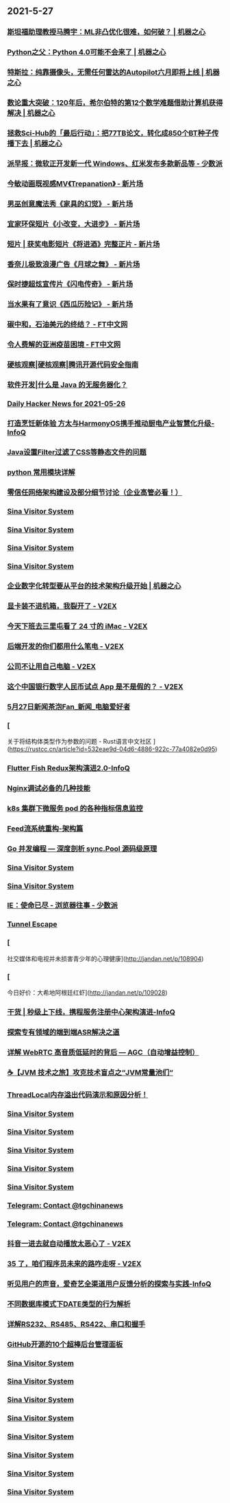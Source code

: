 
## 2021-5-27

### [斯坦福助理教授马腾宇：ML非凸优化很难，如何破？ | 机器之心](https://www.jiqizhixin.com/articles/2021-05-27-5)

### [Python之父：Python 4.0可能不会来了 | 机器之心](https://www.jiqizhixin.com/articles/2021-05-27-4)

### [特斯拉：纯靠摄像头，无需任何雷达的Autopilot六月即将上线 | 机器之心](https://www.jiqizhixin.com/articles/2021-05-27-3)

### [数论重大突破：120年后，希尔伯特的第12个数学难题借助计算机获得解决 | 机器之心](https://www.jiqizhixin.com/articles/2021-05-27-2)

### [拯救Sci-Hub的「最后行动」：把77TB论文，转化成850个BT种子传播下去 | 机器之心](https://www.jiqizhixin.com/articles/2021-05-27)

### [派早报：微软正开发新一代 Windows、红米发布多款新品等 - 少数派](https://sspai.com/post/66873)

### [今敏动画既视感MV《Trepanation》 - 新片场](https://www.vmovier.com/62172)

### [男巫创意魔法秀《家具的幻觉》 - 新片场](https://www.vmovier.com/62165)

### [宜家环保短片《小改变，大进步》 - 新片场](https://www.vmovier.com/62175)

### [短片 | 获奖电影短片《将进酒》完整正片 - 新片场](https://www.vmovier.com/62173)

### [香奈儿极致浪漫广告《月球之舞》 - 新片场](https://www.vmovier.com/62149)

### [保时捷超炫宣传片《闪电传奇》 - 新片场](https://www.vmovier.com/62174)

### [当水果有了意识《西瓜历险记》 - 新片场](https://www.vmovier.com/62177)

### [碳中和，石油美元的终结？ - FT中文网](http://www.ftchinese.com/story/001092589)

### [令人费解的亚洲疫苗困境 - FT中文网](http://www.ftchinese.com/story/001092616)

### [硬核观察|硬核观察|腾讯开源代码安全指南](https://linux.cn/article-13431-1.html?utm_source=rss&utm_medium=rss)

### [软件开发|什么是 Java 的无服务器化？](https://linux.cn/article-13429-1.html?utm_source=rss&utm_medium=rss)

### [Daily Hacker News for 2021-05-26](https://www.daemonology.net/hn-daily/2021-05-26.html)

### [打造烹饪新体验 方太与HarmonyOS携手推动厨电产业智慧化升级-InfoQ](https://www.infoq.cn/article/tysSizUuaKbZ5os0flab)

### [Java设置Filter过滤了CSS等静态文件的问题](https://www.infoq.cn/article/d2bb9fb1fecd6aa55af9d4ab9)

### [python 常用模块详解](https://www.infoq.cn/article/ae6e4f9105a4a4f451724276c)

### [零信任网络架构建设及部分细节讨论（企业高管必看！）](https://www.infoq.cn/article/024628305542ed22a04ce8723)

### [Sina Visitor System](https://weibo.com/1715118170/Khn9JoIcP)

### [Sina Visitor System](https://weibo.com/1715118170/KhmLl8t52)

### [Sina Visitor System](https://weibo.com/1715118170/KhmmTxytS)

### [Sina Visitor System](https://weibo.com/1642628345/KhmOc8s5g)

### [企业数字化转型要从平台的技术架构升级开始 | 机器之心](https://www.jiqizhixin.com/articles/2021-05-27-6)

### [显卡装不进机箱，我裂开了 - V2EX](https://www.v2ex.com/t/779452)

### [今天下班去三里屯看了 24 寸的 iMac - V2EX](https://www.v2ex.com/t/779433)

### [后端开发的你们都用什么笔电 - V2EX](https://www.v2ex.com/t/779375)

### [公司不让用自己电脑 - V2EX](https://www.v2ex.com/t/779369)

### [这个中国银行数字人民币试点 App 是不是假的？ - V2EX](https://www.v2ex.com/t/779336)

### [5月27日新闻茶泡Fan_新闻_电脑爱好者](https://www.cfan.com.cn/2021/0527/135204.shtml)

### [
关于将结构体类型作为参数的问题 - Rust语言中文社区
](https://rustcc.cn/article?id=532eae9d-04d6-4886-922c-77a4082e0d95)

### [Flutter Fish Redux架构演进2.0-InfoQ](https://www.infoq.cn/article/KFDiBg6Bcu6wLqf79TfZ)

### [Nginx调试必备的几种技能](https://www.infoq.cn/article/d40f44c0c25ce3ac3ab38b16c)

### [k8s 集群下微服务 pod 的各种指标信息监控](https://www.infoq.cn/article/54232d8cbef78046adbaed9d9)

### [Feed流系统重构-架构篇](https://www.infoq.cn/article/749da70a3e64ed269d8128335)

### [Go 并发编程 — 深度剖析 sync.Pool 源码级原理](https://www.infoq.cn/article/55f28d278cccf0d8195459263)

### [Sina Visitor System](https://weibo.com/1715118170/KhnWj34ov)

### [Sina Visitor System](https://weibo.com/1715118170/KhnxSE67y)

### [IE：使命已尽 - 浏览器往事 - 少数派](https://sspai.com/post/66844)

### [Tunnel Escape](https://datagenetics.com/blog/may32021/index.html)

### [
社交媒体和电视并未损害青少年的心理健康](http://jandan.net/p/108904)

### [
今日好价：大希地阿根廷红虾](http://jandan.net/p/109028)

### [干货 | 秒级上下线，携程服务注册中心架构演进-InfoQ](https://www.infoq.cn/article/rA4DEtlUG9t0bGbpNr7J)

### [探索专有领域的端到端ASR解决之道](https://www.infoq.cn/article/70865fc6eab03f1564b18187e)

### [详解 WebRTC 高音质低延时的背后 — AGC（自动增益控制）](https://www.infoq.cn/article/7253cc24c86c894cecb70b11c)

### [☕【JVM 技术之旅】攻克技术盲点之“JVM常量池们“](https://www.infoq.cn/article/62315717beca73749ce85106d)

### [ThreadLocal内存溢出代码演示和原因分析！](https://www.infoq.cn/article/8d0d45f90108062c41fac224f)

### [Sina Visitor System](https://weibo.com/1402400261/Kho6Eg29T)

### [Sina Visitor System](https://weibo.com/1402400261/Kho3LwU1g)

### [Sina Visitor System](https://weibo.com/1402400261/Kho2vahQI)

### [Sina Visitor System](https://weibo.com/1715118170/KhomTh8xs)

### [Sina Visitor System](https://weibo.com/1715118170/KhokAg4zu)

### [Telegram: Contact @tgchinanews](https://t.me/tgchinanews/1259)

### [Telegram: Contact @tgchinanews](https://t.me/tgchinanews/1258)

### [抖音一进去就自动播放太恶心了 - V2EX](https://www.v2ex.com/t/779511)

### [35 了，咱们程序员未来的路咋走呀 - V2EX](https://www.v2ex.com/t/779479)

### [听见用户的声音，爱奇艺全渠道用户反馈分析的探索与实践-InfoQ](https://www.infoq.cn/article/pi7Uqid6zz5gU20MQ4jI)

### [不同数据库模式下DATE类型的行为解析](https://www.infoq.cn/article/9822c9a8a7731aeee93324626)

### [详解RS232、RS485、RS422、串口和握手](https://www.infoq.cn/article/c10ccffa3fd15bef55f54c8d8)

### [GitHub开源的10个超棒后台管理面板](https://www.infoq.cn/article/6e6ee1e2c55570258172ff806)

### [Sina Visitor System](https://weibo.com/1402400261/KhoH51JLu)

### [Sina Visitor System](https://weibo.com/1402400261/KhoGCFBVi)

### [Sina Visitor System](https://weibo.com/1402400261/KhoDHeMwE)

### [Sina Visitor System](https://weibo.com/1402400261/KhoBKk2au)

### [Sina Visitor System](https://weibo.com/1402400261/KhoAHmRpK)

### [Sina Visitor System](https://weibo.com/1402400261/KhoA44YdS)

### [Sina Visitor System](https://weibo.com/1402400261/KhoyXuq2p)

### [Sina Visitor System](https://weibo.com/1715118170/KhoJgkBoh)